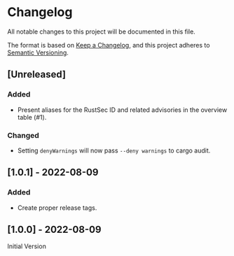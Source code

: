 # Changelog

All notable changes to this project will be documented in this file.

The format is based on [Keep a Changelog](https://keepachangelog.com/en/1.0.0/),
and this project adheres to [Semantic Versioning](https://semver.org/spec/v2.0.0.html).

## [Unreleased]

### Added

* Present aliases for the RustSec ID and related advisories in the overview table (#1).

### Changed

* Setting `denyWarnings` will now pass `--deny warnings` to cargo audit.

## [1.0.1] - 2022-08-09

### Added

* Create proper release tags.

## [1.0.0] - 2022-08-09

Initial Version
